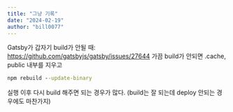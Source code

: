 ```yaml
---
title: "그냥 기록"
date: "2024-02-19"
author: "bill0077"
---
```


Gatsby가 갑자기 build가 안될 때: https://github.com/gatsbyjs/gatsby/issues/27644
가끔 build가 안되면 .cache, public 내부를 지우고
```cmd
npm rebuild --update-binary
```

실행 이후 다시 build 해주면 되는 경우가 많다.
(build는 잘 되는데 deploy 안되는 경우에도 마찬가지)